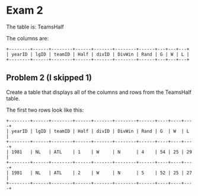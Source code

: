 # Exam 2

The table is: TeamsHalf

The columns are:
```
+--------+------+--------+------+-------+--------+------+---+---+---+
| yearID | lgID | teamID | Half | divID | DivWin | Rand | G | W | L |
+--------+------+--------+------+-------+--------+------+---+---+---+
```
## Problem 2 (I skipped 1)

Create a table that displays all of the columns and rows from the TeamsHalf table.

The first two rows look like this:

```
+--------+------+--------+------+-------+--------+------+----+----+----+
| yearID | lgID | teamID | Half | divID | DivWin | Rand | G  | W  | L  |
+--------+------+--------+------+-------+--------+------+----+----+----+
| 1981   | NL   | ATL    | 1    | W     | N      | 4    | 54 | 25 | 29 |
+--------+------+--------+------+-------+--------+------+----+----+----+
| 1981   | NL   | ATL    | 2    | W     | N      | 5    | 52 | 25 | 27 |
+--------+------+--------+------+-------+--------+------+----+----+----+
```